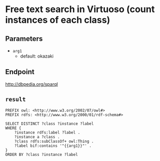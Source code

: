 # Free text search in Virtuoso (count instances of each class)

## Parameters
* `arg1`
  * default: okazaki

## Endpoint
http://dbpedia.org/sparql

## `result`

```sparql
PREFIX owl: <http://www.w3.org/2002/07/owl#>
PREFIX rdfs: <http://www.w3.org/2000/01/rdf-schema#>

SELECT DISTINCT ?class ?instance ?label
WHERE {
    ?instance rdfs:label ?label .
    ?instance a ?class .
    ?class rdfs:subClassOf+ owl:Thing .
    ?label bif:contains '"{{arg1}}"' .
}
ORDER BY ?class ?instance ?label


```
